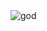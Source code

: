 <img src="https://user-images.githubusercontent.com/6799467/89708346-05d2da80-d97f-11ea-936f-bc24e84ffd2e.png" alt=god loading=lazy class=i>
